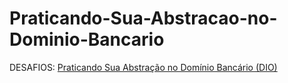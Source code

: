 # Praticando-Sua-Abstracao-no-Dominio-Bancario
DESAFIOS: [Praticando Sua Abstração no Domínio Bancário (DIO)](https://www.dio.me/)
